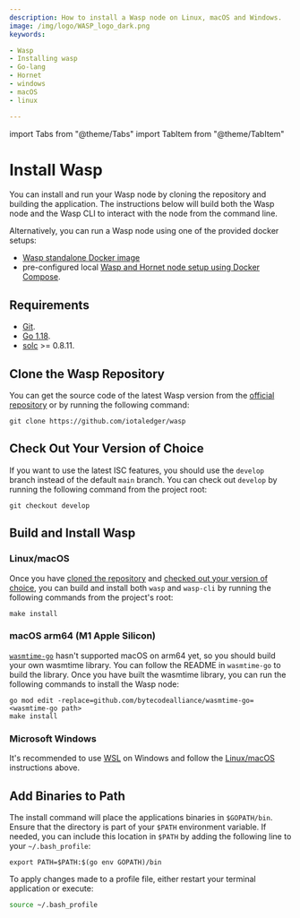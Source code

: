 ```yaml
---
description: How to install a Wasp node on Linux, macOS and Windows.
image: /img/logo/WASP_logo_dark.png
keywords:

- Wasp
- Installing wasp
- Go-lang
- Hornet
- windows
- macOS
- linux

---
```


import Tabs from "@theme/Tabs"
import TabItem from "@theme/TabItem"

# Install Wasp

You can install and run your Wasp node by cloning the repository and building the application. The instructions below
will build both the Wasp node and the Wasp CLI to interact with the node from the command line.

Alternatively, you can run a Wasp node using one of the provided docker setups:

- [Wasp standalone Docker image](docker_standalone.md)
- pre-configured local [Wasp and Hornet node setup using Docker Compose](../development_tools/docker_preconfigured.md).

## Requirements

- [Git](https://git-scm.com/).
- [Go 1.18](https://golang.org/doc/install).
- [solc](https://docs.soliditylang.org/en/v0.8.9/installing-solidity.html) >= 0.8.11.

## Clone the Wasp Repository

You can get the source code of the latest Wasp version from
the [official repository](https://github.com/iotaledger/wasp) or by running the following command:

```shell
git clone https://github.com/iotaledger/wasp
```

## Check Out Your Version of Choice

If you want to use the latest ISC features, you should use the `develop` branch instead of the default `main` branch.
You can check out `develop` by running the following command from the project root:

```shell
git checkout develop
```

## Build and Install Wasp

### Linux/macOS

Once you have [cloned the repository](#clone-the-wasp-repository)
and [checked out your version of choice](#check-out-your-version-of-choice), you can build and install both `wasp`
and `wasp-cli` by running the following commands from the project's root:

```shell
make install
```

### macOS arm64 (M1 Apple Silicon)

[`wasmtime-go`](https://github.com/bytecodealliance/wasmtime-go) hasn't supported macOS on arm64 yet, so you should
build your own wasmtime library. You can follow the README in `wasmtime-go` to build the library.
Once you have built the wasmtime library, you can run the following commands to install the Wasp node:

```shell
go mod edit -replace=github.com/bytecodealliance/wasmtime-go=<wasmtime-go path>
make install
```

### Microsoft Windows

It's recommended to use [WSL](https://docs.microsoft.com/en-us/windows/wsl/install) on Windows and follow
the [Linux/macOS](#linuxmacos) instructions above.

##  Add Binaries to Path

The install command will place the applications binaries in `$GOPATH/bin`.
Ensure that the directory is part of your `$PATH` environment variable.
If needed, you can include this location in `$PATH` by adding the following line to your `~/.bash_profile`:

```shell
export PATH=$PATH:$(go env GOPATH)/bin
```

To apply changes made to a profile file, either restart your terminal application or execute:

```bash
source ~/.bash_profile
```
